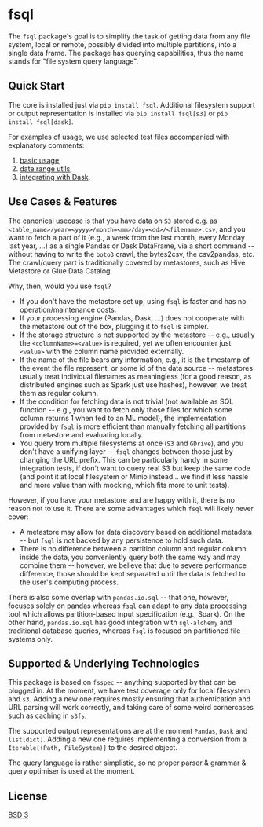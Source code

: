 # fsql

The `fsql` package's goal is to simplify the task of getting data from any file system, local or remote, possibly divided into multiple partitions, into a single data frame.
The package has querying capabilities, thus the name stands for "file system query language".

## Quick Start
The core is installed just via `pip install fsql`. Additional filesystem support or output representation is installed via `pip install fsql[s3]` or `pip install fsql[dask]`.

For examples of usage, we use selected test files accompanied with explanatory comments:
1. [basic usage](tests/test_example_usage.py),
2. [date range utils](tests/test_daterange.py),
3. [integrating with Dask](tests/test_dask.py).

## Use Cases & Features
The canonical usecase is that you have data on `S3` stored e.g. as `<table_name>/year=<yyyy>/month=<mm>/day=<dd>/<filename>.csv`, and you want to fetch a part of it (e.g., a week from the last month, every Monday last year, ...) as a single Pandas or Dask DataFrame, via a short command -- without having to write the `boto3` crawl, the bytes2csv, the csv2pandas, etc.
The crawl/query part is traditionally covered by metastores, such as Hive Metastore or Glue Data Catalog.

Why, then, would you use `fsql`?
* If you don't have the metastore set up, using `fsql` is faster and has no operation/maintenance costs.
* If your processing engine (Pandas, Dask, ...) does not cooperate with the metastore out of the box, plugging it to `fsql` is simpler.
* If the storage structure is not supported by the metastore -- e.g., usually the `<columnName>=<value>` is required, yet we often encounter just `<value>` with the column name provided externally.
* If the name of the file bears any information, e.g., it is the timestamp of the event the file represent, or some id of the data source -- metastores usually treat individual filenames as meaningless (for a good reason, as distributed engines such as Spark just use hashes), however, we treat them as regular column.
* If the condition for fetching data is not trivial (not available as SQL function -- e.g., you want to fetch only those files for which some column returns 1 when fed to an ML model), the implementation provided by `fsql` is more efficient than manually fetching all partitions from metastore and evaluating locally.
* You query from multiple filesystems at once (`S3` and `GDrive`), and you don't have a unifying layer -- `fsql` changes between those just by changing the URL prefix. This can be particularly handy in some integration tests, if don't want to query real S3 but keep the same code (and point it at local filesystem or Minio instead... we find it less hassle and more value than with mocking, which fits more to unit tests).

However, if you have your metastore and are happy with it, there is no reason not to use it.
There are some advantages which `fsql` will likely never cover:
* A metastore may allow for data discovery based on additional metadata -- but `fsql` is not backed by any persistence to hold such data.
* There is no difference between a partition column and regular column inside the data, you conveniently query both the same way and may combine them -- however, we believe that due to severe performance difference, those should be kept separated until the data is fetched to the user's computing process.

There is also some overlap with `pandas.io.sql` -- that one, however, focuses solely on pandas whereas `fsql` can adapt to any data processing tool which allows partition-based input specification (e.g., Spark).
On the other hand, `pandas.io.sql` has good integration with `sql-alchemy` and traditional database queries, whereas `fsql` is focused on partitioned file systems only.

## Supported & Underlying Technologies
This package is based on `fsspec` -- anything supported by that can be plugged in.
At the moment, we have test coverage only for local filesystem and `s3`.
Adding a new one requires mostly ensuring that authentication and URL parsing will work correctly, and taking care of some weird cornercases such as caching in `s3fs`.

The supported output representations are at the moment `Pandas`, `Dask` and `list[dict]`.
Adding a new one requires implementing a conversion from a `Iterable[(Path, FileSystem)]` to the desired object.

The query language is rather simplistic, so no proper parser & grammar & query optimiser is used at the moment.

## License
[BSD 3](LICENSE)
